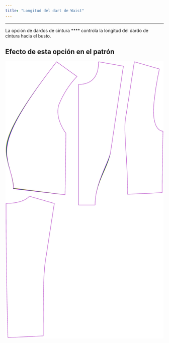 ```yaml
---
title: "Longitud del dart de Waist"
---
```


***

La opción de dardos de cintura **** controla la longitud del dardo de cintura hacia el busto.

## Efecto de esta opción en el patrón

![Esta imagen muestra el efecto de esta opción superponiendo varias variantes que tienen un valor diferente para esta opción](noble_waistdartlength_sample.svg "Efecto de esta opción en el patrón")
